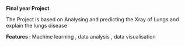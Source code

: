 <b> Final year Project </b>

The Project is based on Analysing and predicting the Xray of Lungs and explain the lungs disease

<b>Features : </b>
	Machine learning , data analysis , data visualisation

